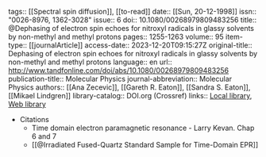 tags:: [[Spectral spin diffusion]], [[to-read]]
date:: [[Sun, 20-12-1998]]
issn:: "0026-8976, 1362-3028"
issue:: 6
doi:: 10.1080/00268979809483256
title:: @Dephasing of electron spin echoes for nitroxyl radicals in glassy solvents by non-methyl and methyl protons
pages:: 1255-1263
volume:: 95
item-type:: [[journalArticle]]
access-date:: 2023-12-20T09:15:27Z
original-title:: Dephasing of electron spin echoes for nitroxyl radicals in glassy solvents by non-methyl and methyl protons
language:: en
url:: http://www.tandfonline.com/doi/abs/10.1080/00268979809483256
publication-title:: Molecular Physics
journal-abbreviation:: Molecular Physics
authors:: [[Ana Zecevic]], [[Gareth R. Eaton]], [[Sandra S. Eaton]], [[Mikael Lindgren]]
library-catalog:: DOI.org (Crossref)
links:: [Local library](zotero://select/library/items/74CZ2LKX), [Web library](https://www.zotero.org/users/9044942/items/74CZ2LKX)

- Citations
	- Time domain electron paramagnetic resonance - Larry Kevan. Chap 6 and 7
	- [[@Irradiated Fused-Quartz Standard Sample for Time-Domain EPR]]
